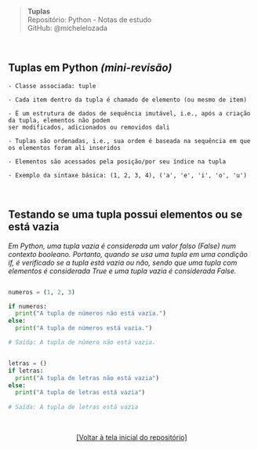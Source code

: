 > **Tuplas**  
> Repositório: Python - Notas de estudo     
> GitHub: @michelelozada
&nbsp;

&nbsp;  
## Tuplas em Python *(mini-revisão)*
```
- Classe associada: tuple

- Cada item dentro da tupla é chamado de elemento (ou mesmo de item) 

- É um estrutura de dados de sequência imutável, i.e., após a criação da tupla, elementos não podem 
ser modificados, adicionados ou removidos dali 

- Tuplas são ordenadas, i.e., sua ordem é baseada na sequência em que os elementos foram ali inseridos

- Elementos são acessados pela posição/por seu índice na tupla

- Exemplo da sintaxe básica: (1, 2, 3, 4), ('a', 'e', 'i', 'o', 'u')
```

&nbsp;

## Testando se uma tupla possui elementos ou se está vazia
*Em Python, uma tupla vazia é considerada um valor falso (False) num contexto booleano. Portanto, quando se usa uma tupla em uma condição if, é verificado se a tupla está vazia ou não, sendo que uma tupla com elementos é considerada True e uma tupla vazia é considerada False.* 

```py

numeros = (1, 2, 3)

if numeros:
  print("A tupla de números não está vazia.")
else:
  print("A tupla de números está vazia.")

# Saída: A tupla de número não está vazia.
```
```py

letras = ()
if letras:
  print("A tupla de letras não está vazia")
else:
  print("A tupla de letras está vazia")
  
# Saída: A tupla de letras está vazia
```

&nbsp;

<div align="center">
<a href="https://github.com/michelelozada/Python-Study-Notes">[Voltar à tela inicial do repositório]</a>
</div>
